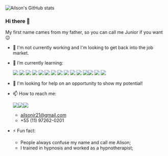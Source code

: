 ![Ailson's GitHub stats](https://github-readme-stats.vercel.app/api?username=ailsonjr&theme=dark&show_icons=true)

### Hi there 👋

My first name cames from my father, so you can call me Junior if you want :wink:

- 🔭 I'm not currently working and I'm looking to get back into the job market.
- 🌱 I’m currently learning:

  <img src="https://img.shields.io/badge/JavaScript-F7DF1E?style=for-the-badge&logo=javascript&logoColor=black" />  <img src="https://img.shields.io/badge/TypeScript-007ACC?style=for-the-badge&logo=typescript&logoColor=white" />  <img src="https://img.shields.io/badge/Node.js-43853D?style=for-the-badge&logo=node-dot-js&logoColor=white" />  <img src="https://img.shields.io/badge/npm-CB3837?style=for-the-badge&logo=npm&logoColor=white" />  <img src="https://img.shields.io/badge/Yarn-2C8EBB?style=for-the-badge&logo=yarn&logoColor=white" />  <img src="https://img.shields.io/badge/Jest-C21325?style=for-the-badge&logo=jest&logoColor=white" />  <img src="https://img.shields.io/badge/React-20232A?style=for-the-badge&logo=react&logoColor=61DAFB" />  <img src="https://img.shields.io/badge/HTML5-E34F26?style=for-the-badge&logo=html5&logoColor=white" />  <img src="https://img.shields.io/badge/CSS3-1572B6?style=for-the-badge&logo=css3&logoColor=white" />  <img src="https://img.shields.io/badge/MongoDB-4EA94B?style=for-the-badge&logo=mongodb&logoColor=white" />  <img src="https://img.shields.io/badge/MySQL-00000F?style=for-the-badge&logo=mysql&logoColor=white" />  <img src="https://img.shields.io/badge/PostgreSQL-316192?style=for-the-badge&logo=postgresql&logoColor=white" /><img src="https://img.shields.io/badge/Express.js-000000?style=for-the-badge&logo=express&logoColor=white" />  <img src="https://img.shields.io/badge/Angular-DD0031?style=for-the-badge&logo=angular&logoColor=white" />  <img src="https://img.shields.io/badge/Bootstrap-563D7C?style=for-the-badge&logo=bootstrap&logoColor=white" />
- 🤔 I'm looking for help on an opportunity to show my potential!
- 📫 How to reach me: 

  <a href="https://www.linkedin.com/in/ailsonjr/"><img src="https://img.shields.io/badge/LinkedIn-0077B5?style=for-the-badge&logo=linkedin&logoColor=white" /></a><a href="https://www.instagram.com/ailsonjr/"><img src="https://img.shields.io/badge/Instagram-E4405F?style=for-the-badge&logo=instagram&logoColor=white" /></a><a href="https://www.facebook.com/ailsonjr"><img src="https://img.shields.io/badge/Facebook-1877F2?style=for-the-badge&logo=facebook&logoColor=white" /></a>
  - ailsonjr21@gmail.com
  - +55 (11) 97262-0201
- ⚡ Fun fact: 
  - People always confuse my name and call me Alison; 
  - I trained in hypnosis and worked as a hypnotherapist; 
